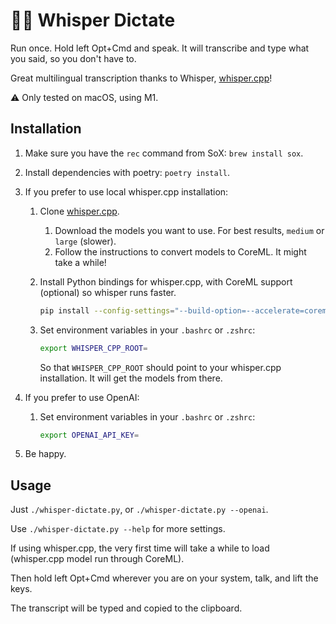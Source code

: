 # ✍🏼 Whisper Dictate

Run once. Hold left Opt+Cmd and speak. It will transcribe and type what you said, so you don't have to.

Great multilingual transcription thanks to Whisper, [whisper.cpp](https://github.com/ggerganov/whisper.cpp)!

⚠️ Only tested on macOS, using M1.

## Installation

1. Make sure you have the `rec` command from SoX: `brew install sox`.

2. Install dependencies with poetry: `poetry install`.

3. If you prefer to use local whisper.cpp installation:

   1. Clone [whisper.cpp](https://github.com/ggerganov/whisper.cpp#quick-start).

      1. Download the models you want to use. For best results, `medium` or `large` (slower).
      2. Follow the instructions to convert models to CoreML. It might take a while!

   2. Install Python bindings for whisper.cpp, with CoreML support (optional) so whisper runs faster.

      ```bash
      pip install --config-settings="--build-option=--accelerate=coreml" whisper-cpp-pybind
      ````

   3. Set environment variables in your `.bashrc` or `.zshrc`:

      ```bash
      export WHISPER_CPP_ROOT=
      ```

      So that `WHISPER_CPP_ROOT` should point to your whisper.cpp installation. It will get the models from there.

4. If you prefer to use OpenAI:

   1. Set environment variables in your `.bashrc` or `.zshrc`:

      ```bash
      export OPENAI_API_KEY=
      ```

5. Be happy.

## Usage

Just `./whisper-dictate.py`, or `./whisper-dictate.py --openai`.

Use `./whisper-dictate.py --help` for more settings.

If using whisper.cpp, the very first time will take a while to load (whisper.cpp model run through CoreML).

Then hold left Opt+Cmd wherever you are on your system, talk, and lift the keys.

The transcript will be typed and copied to the clipboard.